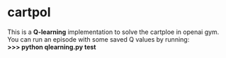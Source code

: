 # cartpol
This is a **Q-learning** implementation to solve the cartploe in openai gym.
You can run an episode with some saved Q values by running:  
**>>> python qlearning.py test** 
